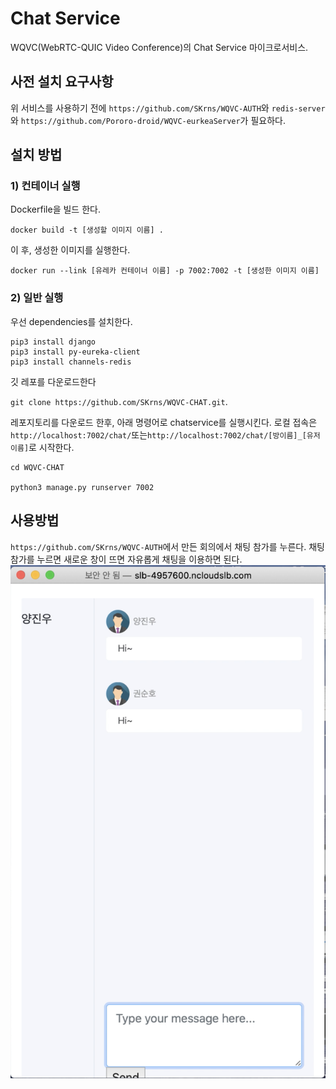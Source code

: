# Chat Service
WQVC(WebRTC-QUIC Video Conference)의 Chat Service 마이크로서비스.

## 사전 설치 요구사항
위 서비스를 사용하기 전에 `https://github.com/SKrns/WQVC-AUTH`와 `redis-server`와 `https://github.com/Pororo-droid/WQVC-eurkeaServer`가 필요하다.

## 설치 방법
### 1) 컨테이너 실행

Dockerfile을 빌드 한다.

```
docker build -t [생성할 이미지 이름] .
```

이 후, 생성한 이미지를 실행한다.

```
docker run --link [유레카 컨테이너 이름] -p 7002:7002 -t [생성한 이미지 이름]
```



### 2) 일반 실행
우선 dependencies를 설치한다.

```
pip3 install django
pip3 install py-eureka-client
pip3 install channels-redis
```

깃 레포를 다운로드한다 

`git clone https://github.com/SKrns/WQVC-CHAT.git`.

레포지토리를 다운로드 한후, 아래 명령어로 chatservice를 실행시킨다.
로컬 접속은 `http://localhost:7002/chat/`또는`http://localhost:7002/chat/[방이름]_[유저이름]`로 시작한다.

```
cd WQVC-CHAT

python3 manage.py runserver 7002
```

## 사용방법 
`https://github.com/SKrns/WQVC-AUTH`에서 만든 회의에서 채팅 참가를 누른다. 채팅참가를 누르면 새로운 창이 뜨면 자유롭게 채팅을 이용하면 된다.
![use](images/use.png)
